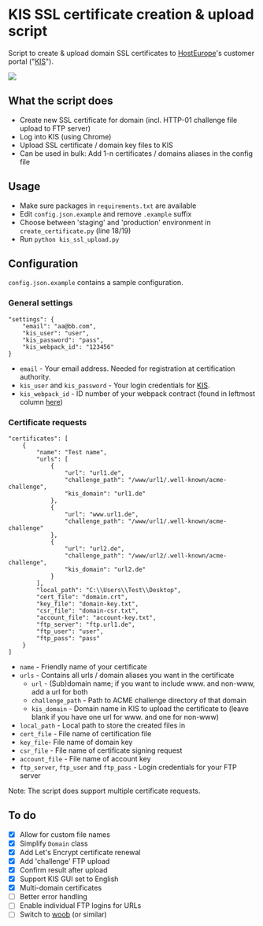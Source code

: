 # KIS SSL certificate creation & upload script
Script to create & upload domain SSL certificates to [HostEurope](https://www.hosteurope.de)'s customer portal ("[KIS](https://kis.hosteurope.de)").

<img src="https://github.com/nicolaus-hee/kis-ssl-upload/blob/main/images/kis-ssl-upload.png">

## What the script does
* Create new SSL certificate for domain (incl. HTTP-01 challenge file upload to FTP server)
* Log into KIS (using Chrome)
* Upload SSL certificate / domain key files to KIS
* Can be used in bulk: Add 1-n certificates / domains aliases in the config file

## Usage
* Make sure packages in `requirements.txt` are available
* Edit `config.json.example` and remove `.example` suffix
* Choose between 'staging' and 'production' environment in `create_certificate.py` (line 18/19)
* Run `python kis_ssl_upload.py`

## Configuration

`config.json.example` contains a sample configuration.
### General settings

```
"settings": {
    "email": "aa@bb.com",
    "kis_user": "user",
    "kis_password": "pass",
    "kis_webpack_id": "123456"
}
```
* `email` - Your email address. Needed for registration at certification authority.
* `kis_user` and `kis_password` - Your login credentials for [KIS](https://kis.hosteurope.de).
* `kis_webpack_id` - ID number of your webpack contract (found in leftmost column [here](https://kis.hosteurope.de/administration/webhosting/?mode=1))

### Certificate requests

```
"certificates": [
    {
        "name": "Test name",
        "urls": [
            {
                "url": "url1.de",
                "challenge_path": "/www/url1/.well-known/acme-challenge",
                "kis_domain": "url1.de"
            },
            {
                "url": "www.url1.de",
                "challenge_path": "/www/url1/.well-known/acme-challenge"
            },                
            {
                "url": "url2.de",
                "challenge_path": "/www/url2/.well-known/acme-challenge",
                "kis_domain": "url2.de"
            }
        ],
        "local_path": "C:\\Users\\Test\\Desktop",
        "cert_file": "domain.crt",
        "key_file": "domain-key.txt",
        "csr_file": "domain-csr.txt",
        "account_file": "account-key.txt",
        "ftp_server": "ftp.url1.de",
        "ftp_user": "user",
        "ftp_pass": "pass"
    }
]
```

* `name` - Friendly name of your certificate
* `urls` - Contains all urls / domain aliases you want in the certificate
  * `url` - (Sub)domain name; if you want to include www. and non-www, add a url for both
  * `challenge_path` - Path to  ACME challenge directory of that domain
  * `kis_domain` - Domain name in KIS to upload the certificate to (leave blank if you have one url for www. and one for non-www)
* `local_path` - Local path to store the created files in
* `cert_file` - File name of certification file
* `key_file`- File name of domain key
* `csr_file` - File name of certificate signing request
* `account_file` - File name of account key
* `ftp_server`, `ftp_user` and `ftp_pass` - Login credentials for your FTP server

Note: The script does support multiple certificate requests.

## To do
- [x] Allow for custom file names
- [x] Simplify `Domain` class
- [x] Add Let's Encrypt certificate renewal
- [x] Add 'challenge' FTP upload
- [x] Confirm result after upload
- [x] Support KIS GUI set to English
- [x] Multi-domain certificates
- [ ] Better error handling
- [ ] Enable individual FTP logins for URLs
- [ ] Switch to [woob](https://github.com/rbignon/woob) (or similar)
